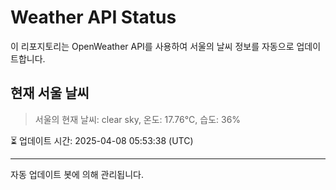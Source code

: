 
# Weather API Status

이 리포지토리는 OpenWeather API를 사용하여 서울의 날씨 정보를 자동으로 업데이트합니다.

## 현재 서울 날씨
> 서울의 현재 날씨: clear sky, 온도: 17.76°C, 습도: 36%

⏳ 업데이트 시간: 2025-04-08 05:53:38 (UTC)

---
자동 업데이트 봇에 의해 관리됩니다.
